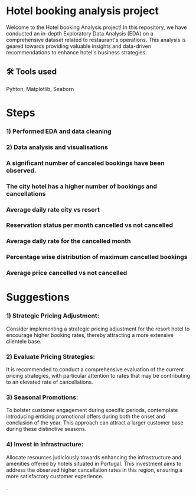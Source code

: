 
# Hotel booking analysis project 


Welcome to the Hotel booking Analysis project! In this repository, we have conducted an in-depth Exploratory Data Analysis (EDA) on a comprehensive dataset related to  restaurant's operations. This analysis is geared towards providing valuable insights and data-driven recommendations to enhance  hotel's business strategies.






## 🛠 Tools used


Pyhton, Matplotlib, Seaborn

# Steps
### 1) Performed EDA and data cleaning 


### 2) Data analysis and visualisations
### A significant number of canceled bookings have been observed.

### The city hotel has a higher number of bookings and cancellations

### Average daily rate city vs resort

### Reservation status per month cancelled vs not cancelled 

### Average daily rate for the cancelled month

### Percentage wise distribution of maximum cancelled bookings

### Average price cancelled vs not cancelled



# Suggestions
### 1) Strategic Pricing Adjustment:
Consider implementing a strategic pricing adjustment for the resort hotel to encourage higher booking rates, thereby attracting a more extensive clientele base.

 ### 2) Evaluate Pricing Strategies:
It is recommended to conduct a comprehensive evaluation of the current pricing strategies, with particular attention to rates that may be contributing to an elevated rate of cancellations.

 ### 3) Seasonal Promotions: 
To bolster customer engagement during specific periods, contemplate introducing enticing promotional offers during both the onset and conclusion of the year. This approach can attract a larger customer base during these distinctive seasons.


 ### 4) Invest in Infrastructure: 
 Allocate resources judiciously towards enhancing the infrastructure and amenities offered by hotels situated in Portugal. This investment aims to address the observed higher cancellation rates in this region, ensuring a more satisfactory customer experience.

.









